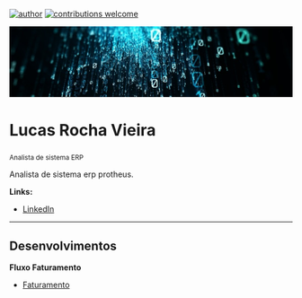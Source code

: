 [![author](https://img.shields.io/badge/author-lucas-red.svg)](https://www.linkedin.com/in/lucas-rocha-1904a3172/) [![contributions welcome](https://img.shields.io/badge/contributions-welcome-brightgreen.svg?style=flat)](https://github.com/lucas-source)

<p align="center">
  <img src="1634057844261.jfif" >
</p>
  
# Lucas Rocha Vieira
<sub>Analista de sistema ERP</sub>

Analista de sistema erp protheus.

**Links:**
* [LinkedIn](https://www.linkedin.com/in/lucas-rocha-1904a3172/)

---
## Desenvolvimentos 

**Fluxo Faturamento** 
* [Faturamento](https://github.com/lucas-source/advpl/tree/main/Fluxo%20Faturamento)
